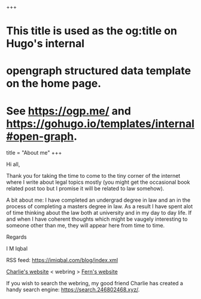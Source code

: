 +++
# This title is used as the og:title on Hugo's internal
# opengraph structured data template on the home page.
# See https://ogp.me/ and https://gohugo.io/templates/internal#open-graph.
title = "About me"
+++

Hi all, 

Thank you for taking the time to come to the tiny corner of the internet where I write about legal topics mostly (you might get the occasional book related post too but I promise it will be related to law somehow). 

A bit about me: I have completed an undergrad degree in law and an in the process of completing a masters degree in law. As a result I have spent alot of time thinking about the law both at university and in my day to day life. If and when I have coherent thoughts which might be vaugely interesting to someone other than me, they will appear here from time to time. 

Regards

I M Iqbal


 RSS feed: https://imiqbal.com/blog/index.xml


 [Charlie's website](https://charliew.net/) < webring > [Fern's website](https://fernymcfernface.github.io/)

 If you wish to search the webring, my good friend Charlie has created a handy search engine: https://search.246802468.xyz/. 

